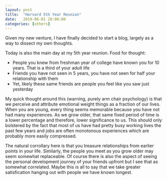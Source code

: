 ```yaml
---
layout: post
title:  "Harvard 5th Year Reunion"
date:   2019-06-01 20:06:00
categories: [others]
---
```


Given my new venture, I have finally decided to start a blog, largely as a way to dissect my own thoughts.

Today is also the main day at my 5th year reunion. Food for thought:
- People you knew from freshman year of college have known you for 10 years. That is a third of your adult life
- Friends you have not seen in 5 years, you have not seen for half your relationship with them
- Yet, likely these same friends are people you feel like you saw just yesterday

My quick thought around this (warning, purely arm chair psychology) is that we perceive and attribute emotional weight things as a fraction of our lives. When you are young, every thing seems memorable because you have not had many experiences. As we grow older, that same fixed period of time is a lower percentage and therefore, lower significance to us. This should only bolstered by the fact that most of us have had pretty busy working lives the past few years and jobs are often monotonous experiences which are probably more easily compressed.

The natural corrollary here is that you treasure relationships from earlier points in your life. Similarly, the people you meet as you grow older may seem somewhat replaceable. Of course there is also the aspect of seeing the personal development journey of your friends upfront but I see that as somewhat correlated. Maybe this is all to say that we take greater satisfication hanging out with people we have known longest.
